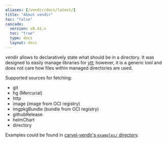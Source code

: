 ```yaml
---
aliases: [/vendir/docs/latest/]
title: "About vendir"
toc: "false"
cascade:
  version: v0.41.x
  toc: "true"
  type: docs
  layout: docs
---
```


vendir allows to declaratively state what should be in a directory. It was designed to easily manage libraries for [ytt](/ytt); however, it is a generic tool and does not care how files within managed directories are used.

Supported sources for fetching:

- git
- hg (Mercurial)
- http
- image (image from OCI registry)
- imgpkgBundle (bundle from OCI registry)
- githubRelease
- helmChart
- directory

Examples could be found in [carvel-vendir's `examples/` directory](https://github.com/carvel-dev/vendir/tree/develop/examples).
